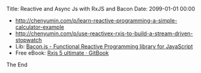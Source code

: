 Title: Reactive and Async Js with RxJS and Bacon
Date: 2099-01-01 00:00

* <http://chenyumin.com/p/learn-reactive-programming-a-simple-calculator-example>
* <http://chenyumin.com/p/use-reactivex-rxjs-to-build-a-stream-driven-stopwatch>
* Lib: [Bacon.js - Functional Reactive Programming library for JavaScript](https://baconjs.github.io/)
* Free eBook: [Rxjs 5 ultimate · GitBook](https://www.gitbook.com/book/chrisnoring/rxjs-5-ultimate/details)

The End